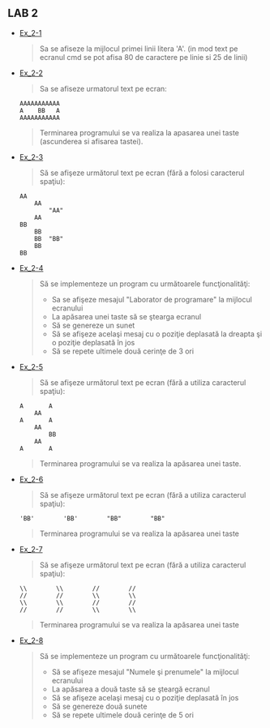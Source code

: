 ## LAB 2

- [Ex_2-1](./Ex2_1.c)
    > Sa se afiseze la mijlocul primei linii litera 'A'. (in mod text pe ecranul cmd se pot afisa 80 de caractere pe linie si 25 de linii)
- [Ex_2-2](./Ex2_2.c)
    > Sa se afiseze urmatorul text pe ecran:
    ```
    AAAAAAAAAAA
    A    BB   A
    AAAAAAAAAAA
    ```
    > Terminarea programului se va realiza la apasarea unei taste (ascunderea si afisarea tastei).
- [Ex_2-3](./Ex2_3.c)
    > Să se afişeze următorul text pe ecran (fără a folosi caracterul spaţiu):
    ```
    AA
        AA
            "AA"
        AA
    BB
        BB
        BB  "BB"
        BB
    BB
    ```
- [Ex_2-4](./Ex2_4.c)
    > Să se implementeze un program cu următoarele funcţionalităţi: 
    >   * Sa se afişeze mesajul "Laborator de programare" la mijlocul ecranului
    >   * La apăsarea unei taste să se ştearga ecranul
    >   * Să se genereze un sunet
    >   * Să se afişeze acelaşi mesaj cu o poziţie deplasată la dreapta şi o poziţie deplasată în jos
    >   * Să se repete ultimele două cerinţe de 3 ori
- [Ex_2-5](./Ex2_5.c)
    > Să se afişeze următorul text pe ecran (fără a utiliza caracterul spaţiu):
    ```
    A       A
        AA
    A       A
        AA
            BB
        AA
    A       A
    ```
    > Terminarea programului se va realiza la apăsarea unei taste.
- [Ex_2-6](./Ex2_6.c)
    > Să se afişeze următorul text pe ecran (fără a utiliza caracterul spaţiu):
    ```
    'BB'        'BB'        "BB"        "BB"
    ```
    > Terminarea programului se va realiza la apăsarea unei taste
- [Ex_2-7](./Ex2_7.c)
    > Să se afişeze următorul text pe ecran (fără a utiliza caracterul spaţiu): 
    ```
    \\        \\        //        // 
    //        //        \\        \\ 
    \\        \\        //        // 
    //        //        \\        \\
    ```
    > Terminarea programului se va realiza la apăsarea unei taste
- [Ex_2-8](./Ex2_8.c)
    > Să se implementeze un program cu următoarele funcţionalităţi: 
    >   - Să se afişeze mesajul "Numele şi prenumele" la mijlocul ecranului 
    >   - La apăsarea a două taste să se şteargă ecranul 
    >   - Să se afişeze acelaşi mesaj cu o poziţie deplasată în jos 
    >   - Să se genereze două sunete 
    >   - Să se repete ultimele două cerinţe de 5 ori